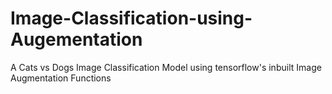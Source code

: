 # Image-Classification-using-Augementation
A Cats vs Dogs Image Classification Model using tensorflow's inbuilt Image Augmentation Functions

